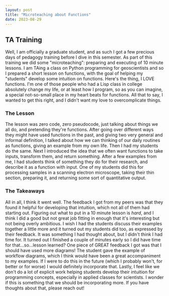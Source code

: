 ```yaml
---
layout: post
title: "Microteaching about Functions"
date: 2023-08-29
---
```

## TA Training
Well, I am officially a graduate student, and as such I got a few precious days of pedagogy training before I dive in this semester.
As part of this training we did some "microteaching": preparing and executing of 10 minute lessons.
I am TAing a class on Python programming for geoscientists and so I prepared a short lesson on functions, with the goal of helping my "students" develop some intuition on functions.
Here's the thing, I LOVE functions.
I'm one of those people who had a Lisp class in college absolutely change my life, or at least how I program, so as you can imagine, a special not-so-small place in my heart beats for functions.
All that to say, I wanted to get this right, and I didn't want my love to overcomplicate things.
### The Lesson
The lesson was zero code, zero pseudocode, just talking about things we all do, and pretending they're functions.  After going over different ways they might have used functions in the past, and giving two very general and informal definition, I talked about how we can thinking of our daily routines as functions, giving an example from my own life.  Then I had my students do the same.  Next I introduced the idea that we often want functions to take inputs, transform them, and return something.  After a few examples from me, I had students think of something they do for their research, and describe it as a function with input.  One of my students did this for processing samples in a scanning electron microscope, taking their thin section, preparing it, and returning some sort of quantitative output.
### The Takeaways
All in all, I think it went well.  The feedback I got from my peers was that they found it helpful for developing that intuition, which not all of them had starting out.
Figuring out what to put in a 10 minute lesson is *hard*, and I think I did a good but not great job fitting in enough that it's interesting but not being overly ambitious.
I wish I had the students discuss their examples together a little more and it turned out my students did too, as expressed by their feedback.
It was something I had thought about, but I didn't think I had time for.
It turned out I finished a couple of minutes early so I did have time for that...so...lesson learned?
One piece of GREAT feedback I got was that I should have used more diagrams!
The student gave the example of workflow diagrams, which I think would have been a great accompaniment to my examples.
If I were to do this in the future (which I probably won't, for better or for worse) I would definitely incorporate that.
Lastly, I feel like we don't do a lot of explicit work helping students develop their intuition for programming concepts, especially in applied classes for scientists.
I wonder if this is something that we should be incorporating more.  If you have thoughts about that, please reach out!
